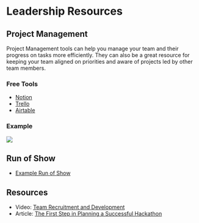 # Leadership Resources

## Project Management&#x20;

Project Management tools can help you manage your team and their progress on tasks more efficiently. They can also be a great resource for keeping your team aligned on priorities and aware of projects led by other team members. &#x20;

### Free Tools

* [Notion](https://www.notion.so/)
* [Trello](https://trello.com/en)
* [Airtable](https://www.airtable.com/)

### Example

![](<../.gitbook/assets/Screen Shot 2022-07-19 at 10.56.11 AM.png>)

## Run of Show

* [Example Run of Show](https://docs.google.com/spreadsheets/d/1e2B4-AYUU3Y0xFmiTGLYfRosP2IdXxF1Ud5GvGh-6cE/edit?usp=sharing)

<!-- ## Volunteer Guide

* [Student Hack volunteer guide](../Organizer-Resources/StudentHack%20Volunteer%20Guide.docx) -->

## Resources

* Video: [Team Recruitment and Development](https://www.youtube.com/watch?v=wSOxWVdJhHg)
* Article: [The First Step in Planning a Successful Hackathon](https://medium.com/hackathons-anonymous/the-first-step-in-planning-a-successful-hackathon-6cd4f8bd25a2)
